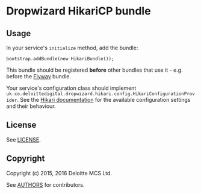 # Dropwizard HikariCP bundle

## Usage

In your service's `initialize` method, add the bundle:

    bootstrap.addBundle(new HikariBundle());

This bundle should be registered **before** other bundles that use it - e.g. before the [Flyway](https://github.com/DeloitteDigitalUK/dropwizard-flyway) bundle.

Your service's configuration class should implement
`uk.co.deloittedigital.dropwizard.hikari.config.HikariConfigurationProvider`. See the
[Hikari documentation](https://github.com/brettwooldridge/HikariCP/wiki/Configuration) for the available configuration
settings and their behaviour.

## License

See [LICENSE](LICENSE.txt).

## Copyright

Copyright (c) 2015, 2016 Deloitte MCS Ltd.

See [AUTHORS](AUTHORS.txt) for contributors.